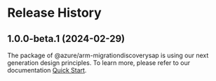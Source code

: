 # Release History
    
## 1.0.0-beta.1 (2024-02-29)

The package of @azure/arm-migrationdiscoverysap is using our next generation design principles. To learn more, please refer to our documentation [Quick Start](https://aka.ms/js-track2-quickstart).

